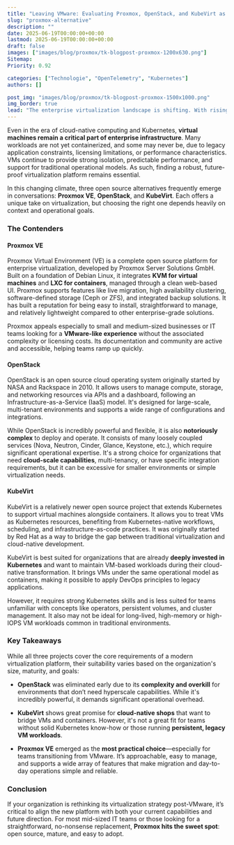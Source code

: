 ```yaml
---
title: "Leaving VMware: Evaluating Proxmox, OpenStack, and KubeVirt as Modern Alternatives"
slug: "proxmox-alternative"
description: ""
date: 2025-06-19T00:00:00+00:00
lastmod: 2025-06-19T00:00:00+00:00
draft: false
images: ["images/blog/proxmox/tk-blogpost-proxmox-1200x630.png"]
Sitemap:
Priority: 0.92

categories: ["Technologie", "OpenTelemetry", "Kubernetes"]
authors: []

post_img: "images/blog/proxmox/tk-blogpost-proxmox-1500x1000.png"
img_border: true
lead: "The enterprise virtualization landscape is shifting. With rising costs and tighter licensing models, organizations are re-evaluating their long-standing reliance on VMware. For many, it's no longer just a question of price—it's about flexibility, control, and avoiding vendor lock-in."
---
```


Even in the era of cloud-native computing and Kubernetes, **virtual machines remain a critical part of enterprise infrastructure**. Many workloads are not yet containerized, and some may never be, due to legacy application constraints, licensing limitations, or performance characteristics. VMs continue to provide strong isolation, predictable performance, and support for traditional operational models. As such, finding a robust, future-proof virtualization platform remains essential.

In this changing climate, three open source alternatives frequently emerge in conversations: **Proxmox VE**, **OpenStack**, and **KubeVirt**. Each offers a unique take on virtualization, but choosing the right one depends heavily on context and operational goals.

### The Contenders

#### Proxmox VE

Proxmox Virtual Environment (VE) is a complete open source platform for enterprise virtualization, developed by Proxmox Server Solutions GmbH. Built on a foundation of Debian Linux, it integrates **KVM for virtual machines** and **LXC for containers**, managed through a clean web-based UI. Proxmox supports features like live migration, high availability clustering, software-defined storage (Ceph or ZFS), and integrated backup solutions. It has built a reputation for being easy to install, straightforward to manage, and relatively lightweight compared to other enterprise-grade solutions.

Proxmox appeals especially to small and medium-sized businesses or IT teams looking for a **VMware-like experience** without the associated complexity or licensing costs. Its documentation and community are active and accessible, helping teams ramp up quickly.

#### OpenStack

OpenStack is an open source cloud operating system originally started by NASA and Rackspace in 2010\. It allows users to manage compute, storage, and networking resources via APIs and a dashboard, following an Infrastructure-as-a-Service (IaaS) model. It's designed for large-scale, multi-tenant environments and supports a wide range of configurations and integrations.

While OpenStack is incredibly powerful and flexible, it is also **notoriously complex** to deploy and operate. It consists of many loosely coupled services (Nova, Neutron, Cinder, Glance, Keystone, etc.), which require significant operational expertise. It's a strong choice for organizations that need **cloud-scale capabilities**, multi-tenancy, or have specific integration requirements, but it can be excessive for smaller environments or simple virtualization needs.

#### KubeVirt

KubeVirt is a relatively newer open source project that extends Kubernetes to support virtual machines alongside containers. It allows you to treat VMs as Kubernetes resources, benefiting from Kubernetes-native workflows, scheduling, and infrastructure-as-code practices. It was originally started by Red Hat as a way to bridge the gap between traditional virtualization and cloud-native development.

KubeVirt is best suited for organizations that are already **deeply invested in Kubernetes** and want to maintain VM-based workloads during their cloud-native transformation. It brings VMs under the same operational model as containers, making it possible to apply DevOps principles to legacy applications.

However, it requires strong Kubernetes skills and is less suited for teams unfamiliar with concepts like operators, persistent volumes, and cluster management. It also may not be ideal for long-lived, high-memory or high-IOPS VM workloads common in traditional environments.

### Key Takeaways

While all three projects cover the core requirements of a modern virtualization platform, their suitability varies based on the organization's size, maturity, and goals:

* **OpenStack** was eliminated early due to its **complexity and overkill** for environments that don’t need hyperscale capabilities. While it's incredibly powerful, it demands significant operational overhead.

* **KubeVirt** shows great promise for **cloud-native shops** that want to bridge VMs and containers. However, it's not a great fit for teams without solid Kubernetes know-how or those running **persistent, legacy VM workloads**.

* **Proxmox VE** emerged as the **most practical choice**—especially for teams transitioning from VMware. It’s approachable, easy to manage, and supports a wide array of features that make migration and day-to-day operations simple and reliable.

### Conclusion

If your organization is rethinking its virtualization strategy post-VMware, it’s critical to align the new platform with both your current capabilities and future direction. For most mid-sized IT teams or those looking for a straightforward, no-nonsense replacement, **Proxmox hits the sweet spot**: open source, mature, and easy to adopt.
